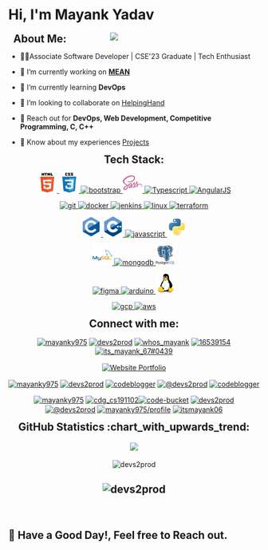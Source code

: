 <h1 align="left">Hi, I'm Mayank Yadav</h1>

<img align='right' src='https://github.com/devs2prod/devs2prod/assets/84615558/09085ec6-3742-4e40-85bc-de13987a13af' width='300'>

<h2 align="left" style="margin: 5px 10px;">About Me:</h2> 

- :man_student:Associate Software Developer | CSE'23 Graduate | Tech Enthusiast 

- :seedling: I’m currently working on [**MEAN**](https://github.com/devs2prod/TSC-Series)

- :dart: I’m currently learning **DevOps**  

- :wave: I’m looking to collaborate on [HelpingHand](https://github.com/devs2prod/HelpingHand)

- :calling: Reach out for **DevOps, Web Development, Competitive Programming, C, C++**

- :open_file_folder: Know about my experiences [Projects](https://github.com/devs2prod?tab=repositories)


<!---
Tech Stack
-->
<h2 align="center" style="margin: 5px 10px;">Tech Stack:</h2> 

<p align="center"> 
<a href="https://www.w3.org/html/" target="_blank" rel="noreferrer"> <img src="https://raw.githubusercontent.com/devicons/devicon/master/icons/html5/html5-original-wordmark.svg" alt="html5" width="40" height="40"/> </a>  
<a href="https://www.w3schools.com/css/" target="_blank" rel="noreferrer"> <img src="https://raw.githubusercontent.com/devicons/devicon/master/icons/css3/css3-original-wordmark.svg" alt="css3" width="40" height="40"/> </a>
<a href="https://getbootstrap.com" target="_blank" rel="noreferrer"> <img src="https://www.svgrepo.com/show/353498/bootstrap.svg" alt="bootstrap" width="40" height="40"/> </a> 
<a href="https://sass-lang.com" target="_blank" rel="noreferrer"> <img src="https://raw.githubusercontent.com/devicons/devicon/master/icons/sass/sass-original.svg" alt="sass" width="40" height="40"/> </a> 
<a href="https://www.typescriptlang.org/" target="_blank" rel="noreferrer"> <img src="https://upload.wikimedia.org/wikipedia/commons/4/4c/Typescript_logo_2020.svg" alt="Typescript" width="40" height="40"/> </a>
<a href="https://angular.dev/" target="_blank" rel="noreferrer"> <img src="https://www.svgrepo.com/show/353396/angular-icon.svg" alt="AngularJS" width="40" height="40"/> </a>
</p>

<p align="center">
<a href="https://git-scm.com/" target="_blank" rel="noreferrer"> <img src="https://www.vectorlogo.zone/logos/git-scm/git-scm-icon.svg" alt="git" width="40" height="40"/> </a> 
<a href="https://docs.docker.com/" target="_blank" rel="noreferrer"> <img src="https://www.svgrepo.com/show/349342/docker.svg" alt="docker" width="40" height="40"/> </a> 
<a href="https://www.jenkins.io/doc/" target="_blank" rel="noreferrer"> <img src="https://www.svgrepo.com/show/373699/jenkins.svg" alt="jenkins" width="40" height="40"/> </a> 
<a href="https://www.linux.org/" target="_blank" rel="noreferrer"> <img src="https://www.svgrepo.com/show/353635/datadog.svg" alt="linux" width="40" height="40"/> </a> 
<a href="https://developer.hashicorp.com/terraform/docs" target="_blank" rel="noreferrer"> <img src="https://www.svgrepo.com/show/354447/terraform-icon.svg" alt="terraform" width="40" height="40"/> </a>
</p>

<p align="center"> 
<a href="https://www.cprogramming.com/" target="_blank" rel="noreferrer"> <img src="https://raw.githubusercontent.com/devicons/devicon/master/icons/c/c-original.svg" alt="c" width="40" height="40"/> </a> 
<a href="https://www.w3schools.com/cpp/" target="_blank" rel="noreferrer"> <img src="https://raw.githubusercontent.com/devicons/devicon/master/icons/cplusplus/cplusplus-original.svg" alt="cplusplus" width="40" height="40"/> </a>  
<a href="https://nodejs.org/docs/latest/api/" target="_blank" rel="noreferrer"> <img src="https://www.svgrepo.com/show/452075/node-js.svg" alt="javascript" width="40" height="40"/> </a>  
<a href="https://www.python.org" target="_blank" rel="noreferrer"> <img src="https://raw.githubusercontent.com/devicons/devicon/master/icons/python/python-original.svg" alt="python" width="40" height="40"/> </a> 
</p>

<p align="center"> 
<a href="https://www.mysql.com/" target="_blank" rel="noreferrer"> <img src="https://raw.githubusercontent.com/devicons/devicon/master/icons/mysql/mysql-original-wordmark.svg" alt="mysql" width="40" height="40"/> </a> 
<a href="https://www.mongodb.com/docs/" target="_blank" rel="noreferrer"> <img src="https://www.svgrepo.com/show/439231/mongodb.svg" alt="mongodb" width="40" height="40"/> </a>  
<a href="https://www.postgresql.org" target="_blank" rel="noreferrer"> <img src="https://raw.githubusercontent.com/devicons/devicon/master/icons/postgresql/postgresql-original-wordmark.svg" alt="postgresql" width="40" height="40"/> </a>
</p>

<p align="center"> 
<a href="https://www.figma.com/" target="_blank" rel="noreferrer"> <img src="https://www.vectorlogo.zone/logos/figma/figma-icon.svg" alt="figma" width="40" height="40"/> </a> 
<a href="https://www.arduino.cc/" target="_blank" rel="noreferrer"> <img src="https://cdn.worldvectorlogo.com/logos/arduino-1.svg" alt="arduino" width="40" height="40"/> </a>
<a href="https://www.linux.org/" target="_blank" rel="noreferrer"> <img src="https://raw.githubusercontent.com/devicons/devicon/master/icons/linux/linux-original.svg" alt="linux" width="40" height="40"/> </a> 
</p>

<p align="center"> 
<a href="https://cloud.google.com" target="_blank" rel="noreferrer"> <img src="https://www.vectorlogo.zone/logos/google_cloud/google_cloud-icon.svg" alt="gcp" width="40" height="40"/> </a>
<a href="https://docs.aws.amazon.com/" target="_blank" rel="noreferrer"> <img src="https://www.svgrepo.com/show/448266/aws.svg" alt="aws" width="40" height="40"/> </a>
</p>


<!---
Connect with Me:
-->

<h2 align="center" style="margin: 5px 10px;">Connect with me:</h2> 
<p align="center">
<a href="https://www.linkedin.com/in/whos-mayank/" target="blank"><img align="center" src="https://raw.githubusercontent.com/rahuldkjain/github-profile-readme-generator/master/src/images/icons/Social/linked-in-alt.svg" alt="mayanky975" height="30" width="40" /></a>
<a href="https://dev.to/devs2prod" target="blank"><img align="center" src="https://raw.githubusercontent.com/rahuldkjain/github-profile-readme-generator/master/src/images/icons/Social/devto.svg" alt="devs2prod" height="30" width="40" /></a>
<a href="https://twitter.com/whos_mayank" target="blank"><img align="center" src="https://raw.githubusercontent.com/rahuldkjain/github-profile-readme-generator/master/src/images/icons/Social/twitter.svg" alt="whos_mayank" height="30" width="40" /></a>
<a href="https://stackoverflow.com/users/16539154" target="blank"><img align="center" src="https://raw.githubusercontent.com/rahuldkjain/github-profile-readme-generator/master/src/images/icons/Social/stack-overflow.svg" alt="16539154" height="30" width="40" /></a>
 <a href="https://discord.gg/its_mayank_67#0439" target="blank"><img align="center" src="https://raw.githubusercontent.com/rahuldkjain/github-profile-readme-generator/master/src/images/icons/Social/discord.svg" alt="its_mayank_67#0439" height="30" width="40" /></a></p><p align="center">
  <a href="https://devs2prod.github.io/Mayank-Yadav/" target="blank"><img align="center" src="https://icons.veryicon.com/png/o/miscellaneous/base-icon-library-1/internet-54.png" alt="Website Portfolio" height="30" width="30"/></a>
</p><p align="center">
 <a href="https://kaggle.com/mayanky975" target="blank"><img align="center" src="https://raw.githubusercontent.com/rahuldkjain/github-profile-readme-generator/master/src/images/icons/Social/kaggle.svg" alt="mayanky975" height="30" width="40" /></a>
<a href="https://www.behance.net/devs2prod" target="blank"><img align="center" src="https://raw.githubusercontent.com/rahuldkjain/github-profile-readme-generator/master/src/images/icons/Social/behance.svg" alt="devs2prod" height="30" width="40" /></a>
<a href="https://hashnode.com/@codeblogger" target="blank"><img align="center" src="https://raw.githubusercontent.com/rahuldkjain/github-profile-readme-generator/master/src/images/icons/Social/hashnode.svg" alt="codeblogger" height="30" width="40" /></a>
<a href="https://medium.com/@devs2prod" target="blank"><img align="center" src="https://raw.githubusercontent.com/rahuldkjain/github-profile-readme-generator/master/src/images/icons/Social/medium.svg" alt="@devs2prod" height="30" width="40" /></a>
 <a href="https://codepen.io/codeblogger" target="blank"><img align="center" src="https://raw.githubusercontent.com/rahuldkjain/github-profile-readme-generator/master/src/images/icons/Social/codepen.svg" alt="codeblogger" height="30" width="40" /></a>
</p><p align="center">
<a href="https://www.hackerrank.com/mayanky975" target="blank"><img align="center" src="https://raw.githubusercontent.com/rahuldkjain/github-profile-readme-generator/master/src/images/icons/Social/hackerrank.svg" alt="mayanky975" height="30" width="40" /></a>
<a href="https://www.codechef.com/users/cdg_cs191102" target="blank"><img align="center" src="https://cdn.jsdelivr.net/npm/simple-icons@3.1.0/icons/codechef.svg" alt="cdg_cs191102" height="30" width="40" /></a><a href="https://codeforces.com/profile/code-bucket" target="blank"><img align="center" src="https://raw.githubusercontent.com/rahuldkjain/github-profile-readme-generator/master/src/images/icons/Social/codeforces.svg" alt="code-bucket" height="30" width="40" /></a>
<a href="https://www.leetcode.com/devs2prod" target="blank"><img align="center" src="https://raw.githubusercontent.com/rahuldkjain/github-profile-readme-generator/master/src/images/icons/Social/leet-code.svg" alt="devs2prod" height="30" width="40" /></a>
<a href="https://www.hackerearth.com/@devs2prod" target="blank"><img align="center" src="https://raw.githubusercontent.com/rahuldkjain/github-profile-readme-generator/master/src/images/icons/Social/hackerearth.svg" alt="@devs2prod" height="30" width="40" /></a>
<a href="https://auth.geeksforgeeks.org/user/mayanky975/profile" target="blank"><img align="center" src="https://raw.githubusercontent.com/rahuldkjain/github-profile-readme-generator/master/src/images/icons/Social/geeks-for-geeks.svg" alt="mayanky975/profile" height="30" width="40" /></a>
<a href="https://www.topcoder.com/members/itsmayank06" target="blank"><img align="center" src="https://raw.githubusercontent.com/rahuldkjain/github-profile-readme-generator/master/src/images/icons/Social/topcoder.svg" alt="itsmayank06" height="30" width="40" /></a>
</p>

<!---
Github Stats
-->

<div align="center">
<h2 align="center" style="margin: 5px 10px;">GitHub Statistics :chart_with_upwards_trend:</h2> 
<div style="display: flex; align-items: center; justify-content: center;">

[![](https://github-readme-stats.vercel.app/api/top-langs/?username=devs2prod&layout=compact)](https://github.com/devs2prod/github-readme-stats)
</div>
<div>
<img align="center" src="https://github-readme-stats.vercel.app/api?username=devs2prod&show_icons=true&locale=en" alt="devs2prod"/>


</div>
<h2>
<p align="center"> <img src="https://komarev.com/ghpvc/?username=devs2prod&label=Profile%20views&color=0e75b6&style=flat" alt="devs2prod" /> </p>
</div>

<p>&nbsp;</p>

## :rainbow: Have a Good Day!, Feel free to Reach out.
